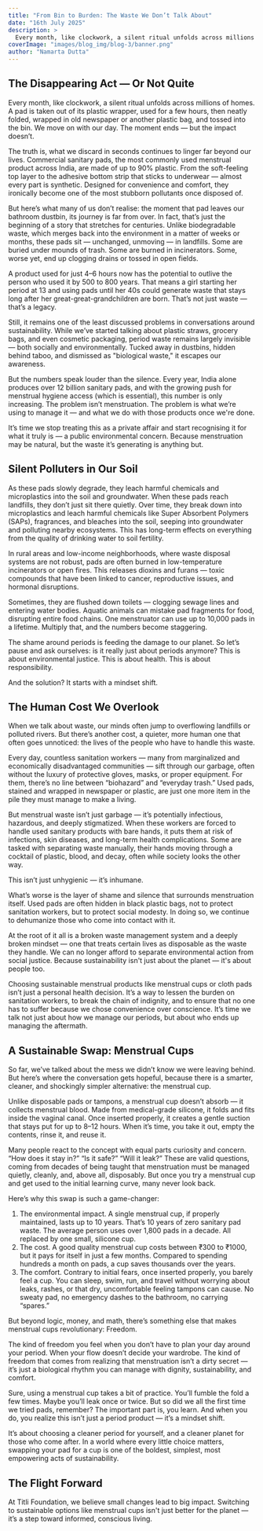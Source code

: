 ```yaml
---
title: "From Bin to Burden: The Waste We Don’t Talk About"
date: "16th July 2025"
description: >
  Every month, like clockwork, a silent ritual unfolds across millions of homes. A pad is taken out of its plastic wrapper, used for a few hours, then neatly folded, wrapped in old newspaper or another plastic bag, and tossed into the bin. We move on with our day. The moment ends — but the impact doesn’t.
coverImage: "images/blog_img/blog-3/banner.png"
author: "Namarta Dutta"
---
```


## The Disappearing Act — Or Not Quite

Every month, like clockwork, a silent ritual unfolds across millions of homes. A pad is taken out of its plastic wrapper, used for a few hours, then neatly folded, wrapped in old newspaper or another plastic bag, and tossed into the bin. We move on with our day. The moment ends — but the impact doesn’t.

The truth is, what we discard in seconds continues to linger far beyond our lives. Commercial sanitary pads, the most commonly used menstrual product across India, are made of up to 90% plastic. From the soft-feeling top layer to the adhesive bottom strip that sticks to underwear — almost every part is synthetic. Designed for convenience and comfort, they ironically become one of the most stubborn pollutants once disposed of.

But here’s what many of us don’t realise: the moment that pad leaves our bathroom dustbin, its journey is far from over. In fact, that’s just the beginning of a story that stretches for centuries. Unlike biodegradable waste, which merges back into the environment in a matter of weeks or months, these pads sit — unchanged, unmoving — in landfills. Some are buried under mounds of trash. Some are burned in incinerators. Some, worse yet, end up clogging drains or tossed in open fields.

A product used for just 4–6 hours now has the potential to outlive the person who used it by 500 to 800 years. That means a girl starting her period at 13 and using pads until her 40s could generate waste that stays long after her great-great-grandchildren are born. That’s not just waste — that’s a legacy.

Still, it remains one of the least discussed problems in conversations around sustainability. While we’ve started talking about plastic straws, grocery bags, and even cosmetic packaging, period waste remains largely invisible — both socially and environmentally. Tucked away in dustbins, hidden behind taboo, and dismissed as "biological waste," it escapes our awareness.

But the numbers speak louder than the silence. Every year, India alone produces over 12 billion sanitary pads, and with the growing push for menstrual hygiene access (which is essential), this number is only increasing. The problem isn’t menstruation. The problem is what we’re using to manage it — and what we do with those products once we're done.

It’s time we stop treating this as a private affair and start recognising it for what it truly is — a public environmental concern. Because menstruation may be natural, but the waste it’s generating is anything but.

## Silent Polluters in Our Soil

As these pads slowly degrade, they leach harmful chemicals and microplastics into the soil and groundwater. When these pads reach landfills, they don’t just sit there quietly. Over time, they break down into microplastics and leach harmful chemicals like Super Absorbent Polymers (SAPs), fragrances, and bleaches into the soil, seeping into groundwater and polluting nearby ecosystems. This has long-term effects on everything from the quality of drinking water to soil fertility.

In rural areas and low-income neighborhoods, where waste disposal systems are not robust, pads are often burned in low-temperature incinerators or open fires. This releases dioxins and furans — toxic compounds that have been linked to cancer, reproductive issues, and hormonal disruptions.

Sometimes, they are flushed down toilets — clogging sewage lines and entering water bodies. Aquatic animals can mistake pad fragments for food, disrupting entire food chains. One menstruator can use up to 10,000 pads in a lifetime. Multiply that, and the numbers become staggering.

The shame around periods is feeding the damage to our planet. So let’s pause and ask ourselves: is it really just about periods anymore? This is about environmental justice. This is about health. This is about responsibility.

And the solution? It starts with a mindset shift.

## The Human Cost We Overlook

When we talk about waste, our minds often jump to overflowing landfills or polluted rivers. But there’s another cost, a quieter, more human one that often goes unnoticed: the lives of the people who have to handle this waste.

Every day, countless sanitation workers — many from marginalized and economically disadvantaged communities — sift through our garbage, often without the luxury of protective gloves, masks, or proper equipment. For them, there’s no line between “biohazard” and “everyday trash.” Used pads, stained and wrapped in newspaper or plastic, are just one more item in the pile they must manage to make a living.

But menstrual waste isn’t just garbage — it’s potentially infectious, hazardous, and deeply stigmatized. When these workers are forced to handle used sanitary products with bare hands, it puts them at risk of infections, skin diseases, and long-term health complications. Some are tasked with separating waste manually, their hands moving through a cocktail of plastic, blood, and decay, often while society looks the other way.

This isn’t just unhygienic — it’s inhumane.

What’s worse is the layer of shame and silence that surrounds menstruation itself. Used pads are often hidden in black plastic bags, not to protect sanitation workers, but to protect social modesty. In doing so, we continue to dehumanize those who come into contact with it.

At the root of it all is a broken waste management system and a deeply broken mindset — one that treats certain lives as disposable as the waste they handle. We can no longer afford to separate environmental action from social justice. Because sustainability isn't just about the planet — it's about people too.

Choosing sustainable menstrual products like menstrual cups or cloth pads isn’t just a personal health decision. It’s a way to lessen the burden on sanitation workers, to break the chain of indignity, and to ensure that no one has to suffer because we chose convenience over conscience. It’s time we talk not just about how we manage our periods, but about who ends up managing the aftermath.

## A Sustainable Swap: Menstrual Cups

So far, we’ve talked about the mess we didn’t know we were leaving behind. But here’s where the conversation gets hopeful, because there is a smarter, cleaner, and shockingly simpler alternative: the menstrual cup.

Unlike disposable pads or tampons, a menstrual cup doesn’t absorb — it collects menstrual blood. Made from medical-grade silicone, it folds and fits inside the vaginal canal. Once inserted properly, it creates a gentle suction that stays put for up to 8–12 hours. When it’s time, you take it out, empty the contents, rinse it, and reuse it.

Many people react to the concept with equal parts curiosity and concern. “How does it stay in?” “Is it safe?” “Will it leak?” These are valid questions, coming from decades of being taught that menstruation must be managed quietly, cleanly, and, above all, disposably. But once you try a menstrual cup and get used to the initial learning curve, many never look back.

Here’s why this swap is such a game-changer:
1.  The environmental impact. A single menstrual cup, if properly maintained, lasts up to 10 years. That’s 10 years of zero sanitary pad waste. The average person uses over 1,800 pads in a decade. All replaced by one small, silicone cup.
2.  The cost. A good quality menstrual cup costs between ₹300 to ₹1000, but it pays for itself in just a few months. Compared to spending hundreds a month on pads, a cup saves thousands over the years.
3.  The comfort. Contrary to initial fears, once inserted properly, you barely feel a cup. You can sleep, swim, run, and travel without worrying about leaks, rashes, or that dry, uncomfortable feeling tampons can cause. No sweaty pad, no emergency dashes to the bathroom, no carrying “spares.”

But beyond logic, money, and math, there’s something else that makes menstrual cups revolutionary: Freedom.

The kind of freedom you feel when you don’t have to plan your day around your period. When your flow doesn’t decide your wardrobe. The kind of freedom that comes from realizing that menstruation isn’t a dirty secret — it’s just a biological rhythm you can manage with dignity, sustainability, and comfort.

Sure, using a menstrual cup takes a bit of practice. You’ll fumble the fold a few times. Maybe you’ll leak once or twice. But so did we all the first time we tried pads, remember? The important part is, you learn. And when you do, you realize this isn’t just a period product — it’s a mindset shift.

It’s about choosing a cleaner period for yourself, and a cleaner planet for those who come after. In a world where every little choice matters, swapping your pad for a cup is one of the boldest, simplest, most empowering acts of sustainability.

## The Flight Forward

At Titli Foundation, we believe small changes lead to big impact. Switching to sustainable options like menstrual cups isn't just better for the planet — it’s a step toward informed, conscious living.